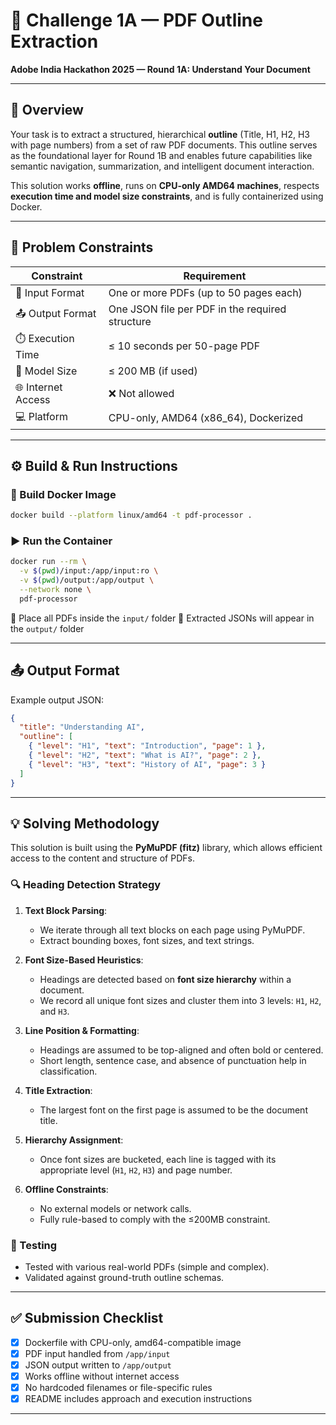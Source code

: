 
# 📄 Challenge 1A — PDF Outline Extraction  
**Adobe India Hackathon 2025 — Round 1A: Understand Your Document**

---

## 🧠 Overview

Your task is to extract a structured, hierarchical **outline** (Title, H1, H2, H3 with page numbers) from a set of raw PDF documents. This outline serves as the foundational layer for Round 1B and enables future capabilities like semantic navigation, summarization, and intelligent document interaction.

This solution works **offline**, runs on **CPU-only AMD64 machines**, respects **execution time and model size constraints**, and is fully containerized using Docker.

---

## 🚧 Problem Constraints

| Constraint         | Requirement                                      |
|-------------------|--------------------------------------------------|
| 📄 Input Format    | One or more PDFs (up to 50 pages each)          |
| 📤 Output Format   | One JSON file per PDF in the required structure |
| ⏱️ Execution Time  | ≤ 10 seconds per 50-page PDF                    |
| 💾 Model Size      | ≤ 200 MB (if used)                               |
| 🌐 Internet Access | ❌ Not allowed                                   |
| 💻 Platform        | CPU-only, AMD64 (x86_64), Dockerized             |

---

## ⚙️ Build & Run Instructions

### 🔨 Build Docker Image

```bash
docker build --platform linux/amd64 -t pdf-processor .
````

### ▶️ Run the Container

```bash
docker run --rm \
  -v $(pwd)/input:/app/input:ro \
  -v $(pwd)/output:/app/output \
  --network none \
  pdf-processor
```

📁 Place all PDFs inside the `input/` folder
📁 Extracted JSONs will appear in the `output/` folder

---

## 📤 Output Format

Example output JSON:

```json
{
  "title": "Understanding AI",
  "outline": [
    { "level": "H1", "text": "Introduction", "page": 1 },
    { "level": "H2", "text": "What is AI?", "page": 2 },
    { "level": "H3", "text": "History of AI", "page": 3 }
  ]
}
```

---

## 💡 Solving Methodology

This solution is built using the **PyMuPDF (fitz)** library, which allows efficient access to the content and structure of PDFs.

### 🔍 Heading Detection Strategy

1. **Text Block Parsing**:

   * We iterate through all text blocks on each page using PyMuPDF.
   * Extract bounding boxes, font sizes, and text strings.

2. **Font Size-Based Heuristics**:

   * Headings are detected based on **font size hierarchy** within a document.
   * We record all unique font sizes and cluster them into 3 levels: `H1`, `H2`, and `H3`.

3. **Line Position & Formatting**:

   * Headings are assumed to be top-aligned and often bold or centered.
   * Short length, sentence case, and absence of punctuation help in classification.

4. **Title Extraction**:

   * The largest font on the first page is assumed to be the document title.

5. **Hierarchy Assignment**:

   * Once font sizes are bucketed, each line is tagged with its appropriate level (`H1`, `H2`, `H3`) and page number.

6. **Offline Constraints**:

   * No external models or network calls.
   * Fully rule-based to comply with the ≤200MB constraint.

### 🧪 Testing

* Tested with various real-world PDFs (simple and complex).
* Validated against ground-truth outline schemas.

---

## ✅ Submission Checklist

* [x] Dockerfile with CPU-only, amd64-compatible image
* [x] PDF input handled from `/app/input`
* [x] JSON output written to `/app/output`
* [x] Works offline without internet access
* [x] No hardcoded filenames or file-specific rules
* [x] README includes approach and execution instructions

---


